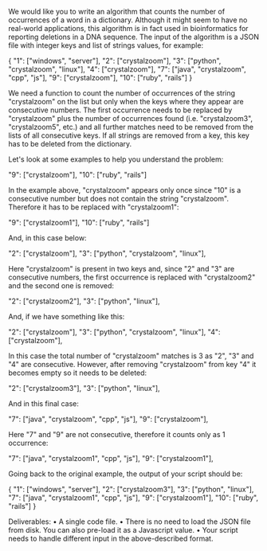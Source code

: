 We would like you to write an algorithm that counts the number of occurrences of a word in a dictionary. Although it might seem to have no real-world applications, this algorithm is in fact used in bioinformatics for reporting deletions in a DNA sequence. The input of the algorithm is a JSON file with integer keys and list of strings values, for example:

{
  "1": ["windows", "server"],
  "2": ["crystalzoom"],
  "3": ["python", "crystalzoom", "linux"],
  "4": ["crystalzoom"],
  "7": ["java", "crystalzoom", "cpp", "js"],
  "9": ["crystalzoom"],
  "10": ["ruby", "rails"]
}

We need a function to count the number of occurrences of the string "crystalzoom" on the list but only when the keys where they appear are consecutive numbers. The first occurrence needs to be replaced by "crystalzoom" plus the number of occurrences found (i.e. "crystalzoom3", "crystalzoom5", etc.) and all further matches need to be removed from the lists of all consecutive keys. If all strings are removed from a key, this key has to be deleted from the dictionary.

Let's look at some examples to help you understand the problem:

  "9": ["crystalzoom"],
  "10": ["ruby", "rails"]

In the example above, "crystalzoom" appears only once since "10" is a consecutive number but does not contain the string "crystalzoom". Therefore it has to be replaced with "crystalzoom1":

  "9": ["crystalzoom1"],
  "10": ["ruby", "rails"]

And, in this case below:

  "2": ["crystalzoom"],
  "3": ["python", "crystalzoom", "linux"],

Here "crystalzoom" is present in two keys and, since "2" and "3" are consecutive numbers, the first occurrence is replaced with "crystalzoom2" and the second one is removed:

  "2": ["crystalzoom2"],
  "3": ["python", "linux"],

And, if we have something like this:

  "2": ["crystalzoom"],
  "3": ["python", "crystalzoom", "linux"],
  "4": ["crystalzoom"],

In this case the total number of "crystalzoom" matches is 3 as "2", "3" and "4" are consecutive. However, after removing "crystalzoom" from key "4" it becomes empty so it needs to be deleted:

  "2": ["crystalzoom3"],
  "3": ["python", "linux"],

And in this final case:

  "7": ["java", "crystalzoom", "cpp", "js"],
  "9": ["crystalzoom"],

Here "7" and "9" are not consecutive, therefore it counts only as 1 occurrence:

  "7": ["java", "crystalzoom1", "cpp", "js"],
  "9": ["crystalzoom1"],

Going back to the original example, the output of your script should be:

{
  "1": ["windows", "server"],
  "2": ["crystalzoom3"],
  "3": ["python", "linux"],
  "7": ["java", "crystalzoom1", "cpp", "js"],
  "9": ["crystalzoom1"],
  "10": ["ruby", "rails"]
}

Deliverables:
•  A single code file.
•  There is no need to load the JSON file from disk. You can also pre-load it as a Javascript value. 
•  Your script needs to handle different input in the above-described format.